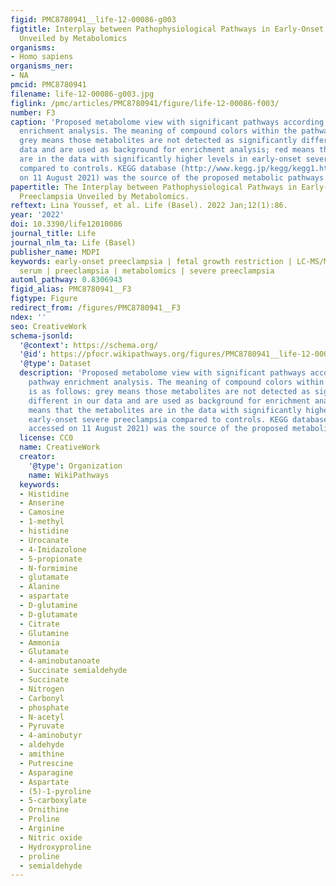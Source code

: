 ```yaml
---
figid: PMC8780941__life-12-00086-g003
figtitle: Interplay between Pathophysiological Pathways in Early-Onset Severe Preeclampsia
  Unveiled by Metabolomics
organisms:
- Homo sapiens
organisms_ner:
- NA
pmcid: PMC8780941
filename: life-12-00086-g003.jpg
figlink: /pmc/articles/PMC8780941/figure/life-12-00086-f003/
number: F3
caption: 'Proposed metabolome view with significant pathways according to the pathway
  enrichment analysis. The meaning of compound colors within the pathways is as follows:
  grey means those metabolites are not detected as significantly different in our
  data and are used as background for enrichment analysis; red means that the metabolites
  are in the data with significantly higher levels in early-onset severe preeclampsia
  compared to controls. KEGG database (http://www.kegg.jp/kegg/kegg1.html, accessed
  on 11 August 2021) was the source of the proposed metabolic pathways.'
papertitle: The Interplay between Pathophysiological Pathways in Early-Onset Severe
  Preeclampsia Unveiled by Metabolomics.
reftext: Lina Youssef, et al. Life (Basel). 2022 Jan;12(1):86.
year: '2022'
doi: 10.3390/life12010086
journal_title: Life
journal_nlm_ta: Life (Basel)
publisher_name: MDPI
keywords: early-onset preeclampsia | fetal growth restriction | LC-MS/MS | maternal
  serum | preeclampsia | metabolomics | severe preeclampsia
automl_pathway: 0.8306943
figid_alias: PMC8780941__F3
figtype: Figure
redirect_from: /figures/PMC8780941__F3
ndex: ''
seo: CreativeWork
schema-jsonld:
  '@context': https://schema.org/
  '@id': https://pfocr.wikipathways.org/figures/PMC8780941__life-12-00086-g003.html
  '@type': Dataset
  description: 'Proposed metabolome view with significant pathways according to the
    pathway enrichment analysis. The meaning of compound colors within the pathways
    is as follows: grey means those metabolites are not detected as significantly
    different in our data and are used as background for enrichment analysis; red
    means that the metabolites are in the data with significantly higher levels in
    early-onset severe preeclampsia compared to controls. KEGG database (http://www.kegg.jp/kegg/kegg1.html,
    accessed on 11 August 2021) was the source of the proposed metabolic pathways.'
  license: CC0
  name: CreativeWork
  creator:
    '@type': Organization
    name: WikiPathways
  keywords:
  - Histidine
  - Anserine
  - Camosine
  - 1-methyl
  - histidine
  - Urocanate
  - 4-Imidazolone
  - 5-propionate
  - N-formimine
  - glutamate
  - Alanine
  - aspartate
  - D-glutamine
  - D-glutamate
  - Citrate
  - Glutamine
  - Ammonia
  - Glutamate
  - 4-aminobutanoate
  - Succinate semialdehyde
  - Succinate
  - Nitrogen
  - Carbonyl
  - phosphate
  - N-acetyl
  - Pyruvate
  - 4-aminobutyr
  - aldehyde
  - amithine
  - Putrescine
  - Asparagine
  - Aspartate
  - (5)-1-pyroline
  - 5-carboxylate
  - Ornithine
  - Proline
  - Arginine
  - Nitric oxide
  - Hydroxyproline
  - proline
  - semialdehyde
---
```

